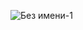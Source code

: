 ![Без имени-1](https://user-images.githubusercontent.com/85035681/213422439-1832ab21-32e9-4010-82bc-18f787214549.png)
